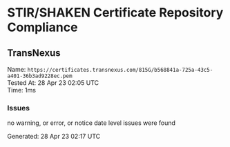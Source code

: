 # STIR/SHAKEN Certificate Repository Compliance

## TransNexus

Name: `https://certificates.transnexus.com/815G/b568841a-725a-43c5-a401-36b3ad9228ec.pem`\
Tested At: 28 Apr 23 02:05 UTC\
Time: 1ms

### Issues

no warning, or error, or notice date level issues were found

Generated: 28 Apr 23 02:17 UTC